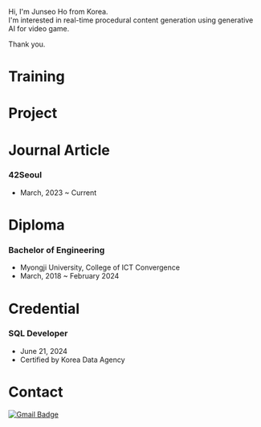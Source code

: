 Hi, I'm Junseo Ho from Korea.<br>
I'm interested in real-time procedural content generation using generative AI for video game.

Thank you.

# Training

# Project

# Journal Article

### 42Seoul
- March, 2023 ~ Current

# Diploma

### Bachelor of Engineering
- Myongji University, College of ICT Convergence
- March, 2018 ~ February 2024

# Credential

### SQL Developer
- June 21, 2024
- Certified by Korea Data Agency

# Contact 
[![Gmail Badge](https://img.shields.io/badge/Gmail-EA4335?style=for-the-badge&logo=Gmail&logoColor=white)](mailto:junseoho1029@gmail.com)&nbsp;

